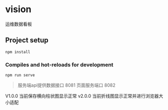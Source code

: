 # vision
运维数据看板

## Project setup
```
npm install
```

### Compiles and hot-reloads for development
```
npm run serve
```

> 服务端api提供数据接口 8081
   页面服务端口 8082

V1.0.0 当前保存横向柱状图显示正常
v2.0.0 当前折线图显示正常并进行浏览器大小适配


